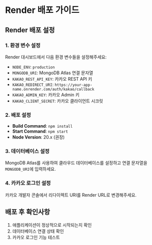 # Render 배포 가이드

## Render 배포 설정

### 1. 환경 변수 설정
Render 대시보드에서 다음 환경 변수들을 설정해주세요:

- `NODE_ENV`: `production`
- `MONGODB_URI`: MongoDB Atlas 연결 문자열
- `KAKAO_REST_API_KEY`: 카카오 REST API 키
- `KAKAO_REDIRECT_URI`: `https://your-app-name.onrender.com/auth/kakao/callback`
- `KAKAO_ADMIN_KEY`: 카카오 Admin 키
- `KAKAO_CLIENT_SECRET`: 카카오 클라이언트 시크릿

### 2. 배포 설정
- **Build Command**: `npm install`
- **Start Command**: `npm start`
- **Node Version**: 20.x (권장)

### 3. 데이터베이스 설정
MongoDB Atlas를 사용하여 클라우드 데이터베이스를 설정하고 연결 문자열을 `MONGODB_URI`에 입력하세요.

### 4. 카카오 로그인 설정
카카오 개발자 콘솔에서 리다이렉트 URI를 Render URL로 변경해주세요.

## 배포 후 확인사항
1. 애플리케이션이 정상적으로 시작되는지 확인
2. 데이터베이스 연결 상태 확인
3. 카카오 로그인 기능 테스트
